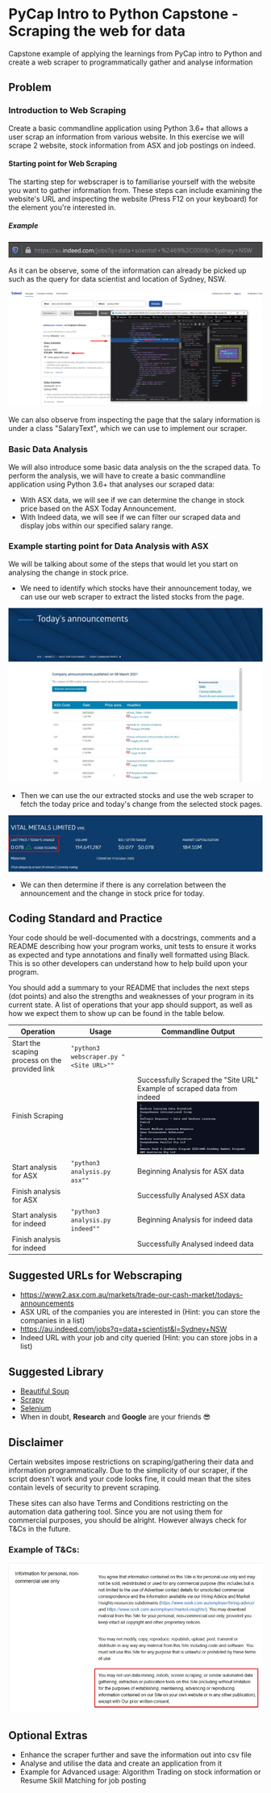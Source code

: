 # PyCap Intro to Python Capstone - Scraping the web for data

Capstone example of applying the learnings from PyCap intro to Python and create a web scraper to programmatically gather and analyse information 
## Problem
### Introduction to Web Scraping 
Create a basic commandline application using Python 3.6+ that allows a user scrap an information from various website. 
In this exercise we will scrape 2 website, stock information from ASX and job postings on indeed.
#### Starting point for Web Scraping
The starting step for webscraper is to familiarise yourself with the website you want to gather information from. These steps can include examining the website's URL
and inspecting the website (Press F12 on your keyboard) for the element you're interested in.
##### Example
![indeed's URL](images/indeed_url.png)

As it can be observe, some of the information can already be picked up such as the query for data scientist and location of Sydney, NSW.

![indeed's element](images/indeed_inspected.png)

We can also observe from inspecting the page that the salary information is under a class "SalaryText", which we can use to implement our scraper. 
### Basic Data Analysis
We will also introduce some basic data analysis on the the scraped data.
To perform the analysis, we will have to create a basic commandline application using Python 3.6+ that analyses our scraped data: 
- With ASX data, we will see if we can determine the change in stock price based on the ASX Today Announcement. 
- With Indeed data, we will see if we can filter our scraped data and display jobs within our specified salary range.

### Example starting point for Data Analysis with ASX
We will be talking about some of the steps that would let you start on analysing the change in stock price.
- We need to identify which stocks have their announcement today, we can use our web scraper to extract the listed stocks from the page.

![Today's Announcement](images/today_annoucement.jpg)

- Then we can use the our extracted stocks and use the web scraper to fetch the today price and today's change from the selected stock pages.

![Example of stock page](images/stock_price.jpg)

- We can then determine if there is any correlation between the announcement and the change in stock price for today.

## Coding Standard and Practice
Your code should be well-documented with a docstrings, comments and a README describing how your program works, unit tests to ensure it works as expected and type annotations and finally well formatted using Black. This is so other developers can understand how to help build upon your program.

You should add a summary to your README that includes the next steps (dot points) and also the strengths and weaknesses of your program in its current state.
A list of operations that your app should support, as well as how we expect them to show up can be found in the table below.


| Operation                                            | Usage | Commandline Output |
|------------------------------------------------------|-------|-------------|
| Start the scaping process on the provided link | `"python3 webscraper.py "<Site URL>""` |
| Finish Scraping | | Successfully Scraped the "Site URL" Example of scraped data from indeed ![Example of scraped data from indeed](images/job_scraped.jpg) |
| Start analysis for ASX | `"python3 analysis.py asx""` | Beginning Analysis for ASX data |
| Finish analysis for ASX | |  Successfully Analysed ASX data |
| Start analysis for indeed | `"python3 analysis.py indeed""` | Beginning Analysis for indeed data |
| Finish analysis for indeed | |  Successfully Analysed indeed data |
## Suggested URLs for Webscraping

- https://www2.asx.com.au/markets/trade-our-cash-market/todays-announcements
- ASX URL of the companies you are interested in (Hint: you can store the companies in a list)
- https://au.indeed.com/jobs?q=data+scientist&l=Sydney+NSW
- Indeed URL with your job and city queried (Hint: you can store jobs in a list)

## Suggested Library

- [Beautiful Soup](https://www.crummy.com/software/BeautifulSoup/bs4/doc/) 
- [Scrapy](https://scrapy.org/)
- [Selenium](https://selenium-python.readthedocs.io/)
- When in doubt, **Research** and **Google** are your friends :sunglasses:

## Disclaimer
Certain websites impose restrictions on scraping/gathering their data and information programmatically. 
Due to the simplicity of our scraper, if the script doesn't work and your code looks fine, it could mean that the sites contain levels of security to prevent
scraping.

These sites can also have Terms and Conditions restricting on the automation data gathering tool. 
Since you are not using them for commercial purposes, you should be alright. However always check for T&Cs in the future.
### Example of T&Cs:
![Seek's T&Cs](images/web_scrap_TOS.jpg)

## Optional Extras

- Enhance the scraper further and save the information out into csv file
- Analyse and utilise the data and create an application from it 
- Example for Advanced usage: Algorithm Trading on stock information or Resume Skill Matching for job posting
